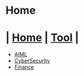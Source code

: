 <!-- 
### frontend
- export NODE_OPTIONS=--openssl-legacy-provider
- npm install @mui/material @emotion/react @emotion/styled
- npm install @mui/icons-material
- npm install react-treebeard

### backend
- flask run
- npx create-react-app frontend
- pip install SQLAlchemy Flask-SQLAlchemy
- npm install http-proxy-middleware --save
- pip install Flask-Migrate
- pip install markdown
- npm install axios 
-->


<!-- Template
# 

#| [Home](https://24eric.github.io/Wisdom/) | [Tool](http://localhost:3000/tools) |


- [AIML](./AIML/AIML.md)
-->
# Home


# | [Home](https://24eric.github.io/Wisdom/) | [Tool](http://localhost:3000/tools) |


- [AIML](./AIML/AIML.md)
- [CyberSecurity](./CyberSecurity/CyberSecurity.md)
- [Finance](./Finance/Finance.md)








